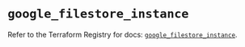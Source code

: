 # `google_filestore_instance`

Refer to the Terraform Registry for docs: [`google_filestore_instance`](https://registry.terraform.io/providers/hashicorp/google/6.47.0/docs/resources/filestore_instance).

